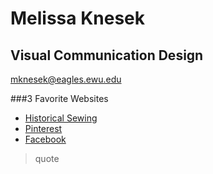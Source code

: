 # Melissa Knesek
## Visual Communication Design
[mknesek@eagles.ewu.edu](mknesek@eagles.ewu.edu)

###3 Favorite Websites
* [Historical Sewing](http://historicalsewing.com)
* [Pinterest](http://pinterest.com)
* [Facebook](http://facebook.com)

>quote
